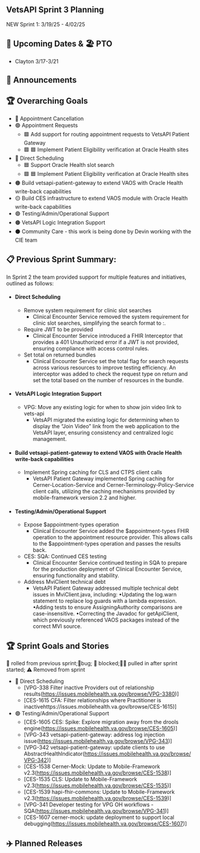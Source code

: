 ## VetsAPI Sprint 3 Planning
NEW Sprint 1: 3/19/25 - 4/02/25

## 📅 Upcoming Dates  & 🏖️ PTO
  * Clayton 3/17-3/21
    
## 📣 Announcements


## 🏆 Overarching Goals
* 🔴 Appointment Cancellation
* 🟢 Appointment Requests
  * 🟩 Add support for routing appointment requests to VetsAPI Patient Gateway
  * 🟩 🟦 Implement Patient Eligibility verification at Oracle Health sites 
* 🔵 Direct Scheduling
  * 🟦 Support Oracle Health slot search
  *  🟩 🟦 Implement Patient Eligibility verification at Oracle Health sites
* 🟠 Build vetsapi-patient-gateway to extend VAOS with Oracle Health write-back capabilities
* 🟡 Build CES infrastructure to extend VAOS module with Oracle Health write-back capabilities
* 🟣 Testing/Admin/Operational Support
* 🟤 VetsAPI Logic Integration Support
* ⚫️ Community Care - this work is being done by Devin working with the CIE team 
   
## 📋 Previous Sprint Summary:
In Sprint 2 the team provided support for multiple features and initiatives, outlined as follows:  
* #### Direct Scheduling
  * Remove system requirement for clinic slot searches
     * Clinical Encounter Service removed the system requirement for clinic slot searches, simplifying the search format to <facility>:<clinic>.
  * Require JWT to be provided
     * Clinical Encounter Service introduced a FHIR Interceptor that provides a 401 Unauthorized error if a JWT is not provided, ensuring compliance with access control rules.
  * Set total on returned bundles
     * Clinical Encounter Service set the total flag for search requests across various resources to improve testing efficiency. An interceptor was added to check the request type on return and set the total based on the number of resources in the bundle.
* #### VetsAPI Logic Integration Support
  * VPG: Move any existing logic for when to show join video link to vets-api
     * VetsAPI migrated the existing logic for determining when to display the “Join Video” link from the web application to the VetsAPI layer, ensuring consistency and centralized logic management.
* #### Build vetsapi-patient-gateway to extend VAOS with Oracle Health write-back capabilities
  * Implement Spring caching for CLS and CTPS client calls
     * VetsAPI Patient Gateway implemented Spring caching for Cerner-Location-Service and Cerner-Terminology-Policy-Service client calls, utilizing the caching mechanisms provided by mobile-framework version 2.2 and higher.
* #### Testing/Admin/Operational Support
  * Expose $appointment-types operation
     * Clinical Encounter Service added the $appointment-types FHIR operation to the appointment resource provider. This allows calls to the $appointment-types operation and passes the results back.
  * CES: SQA: Continued CES testing
     * Clinical Encounter Service continued testing in SQA to prepare for the production deployment of Clinical Encounter Service, ensuring functionality and stability.
  * Address MviClient technical debt
     * VetsAPI Patient Gateway addressed multiple technical debt issues in MviClient.java, including:
          •Updating the log.warn statement to replace log guards with a lambda expression.
          •Adding tests to ensure AssigningAuthority comparisons are case-insensitive.
          •Correcting the Javadoc for getApiClient, which previously referenced VAOS packages instead of the correct MVI source.


   
## 🏆 Sprint Goals and Stories
🚧 rolled from previous sprint;🐞bug; 🚫 blocked;🧗‍♀️ pulled in after sprint started; ⚠️ Removed from sprint 

* 🔵 Direct Scheduling
   * [VPG-338 Filter inactive Providers out of relationship results(https://issues.mobilehealth.va.gov/browse/VPG-3380)]
   * [CES-1615 CFA: Filter relationships where Practitioner is inactivehttps://issues.mobilehealth.va.gov/browse/CES-1615)]
* 🟣 Testing/Admin/Operational Support
   * [CES-1605 CES: Spike: Explore migration away from the drools engine(https://issues.mobilehealth.va.gov/browse/CES-1605)]
   * [VPG-343 vetsapi-patient-gateway: address log injection issue(https://issues.mobilehealth.va.gov/browse/VPG-343)]
   * [VPG-342 vetsapi-patient-gateway: update clients to use AbstractHealthIndicator(https://issues.mobilehealth.va.gov/browse/VPG-342)] 
   * [CES-1538 Cerner-Mock: Update to Mobile-Framework v2.3(https://issues.mobilehealth.va.gov/browse/CES-1538)]
   * [CES-1535 CLS: Update to Mobile-Framework v2.3(https://issues.mobilehealth.va.gov/browse/CES-1535)]
   * [CES-1539 hapi-fhir-commons: Update to Mobile-Framework v2.3(https://issues.mobilehealth.va.gov/browse/CES-1539)]
   * [VPG-341 Developer testing for VPG OH workflows - SQA(https://issues.mobilehealth.va.gov/browse/VPG-341)]
   * [CES-1607 cerner-mock: update deployment to support local debugging(https://issues.mobilehealth.va.gov/browse/CES-1607)]



## ✈️ Planned Releases
